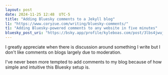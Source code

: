 ```yaml
---
layout: post
date: 2024-11-25 12:48  UTC-5
title: "Adding Bluesky comments to a Jekyll blog"
l1: "https://www.coryzue.com/writing/bluesky-comments/"
t1: "Adding Bluesky-powered comments to any website in five minutes"
bluesky_post_uri: "https://bsky.app/profile/kyleboas.com/post/3lbs4jwujoq2u"
---
```


I greatly appreciate when there is discussion around something I write but I don't like comments on blogs largely due to moderation. 

I've never been more tempted to add comments to my blog because of how simple and intuitive this Bluesky setup is.
